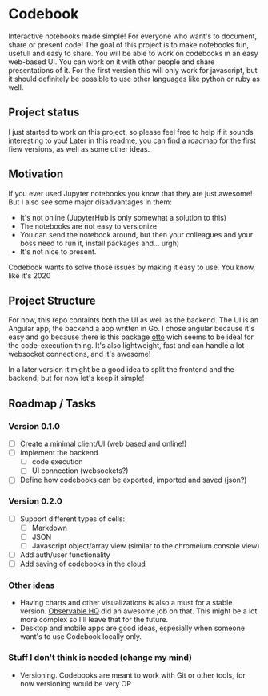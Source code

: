 # Codebook
Interactive notebooks made simple! For everyone who want's to document, share or present code!
The goal of this project is to make notebooks fun, usefull and easy to share.
You will be able to work on codebooks in an easy web-based UI. You can work on it with other people and share presentations of it.
For the first version this will only work for javascript, but it should definitely be possible to use other languages like python or ruby as well.

## Project status
I just started to work on this project, so please feel free to help if it sounds interesting to you!
Later in this readme, you can find a roadmap for the first fiew versions, as well as some other ideas.

## Motivation
If you ever used Jupyter notebooks you know that they are just awesome! But I also see some major disadvantages in them:
- It's not online (JupyterHub is only somewhat a solution to this)
- The notebooks are not easy to versionize
- You can send the notebook around, but then your colleagues and your boss need to run it, install packages and... urgh)
- It's not nice to present.

Codebook wants to solve those issues by making it easy to use. You know, like it's 2020

## Project Structure
For now, this repo containts both the UI as well as the backend. The UI is an Angular app, the backend a app written in Go.
I chose angular because it's easy and go because there is this package [otto](https://github.com/robertkrimen/otto) wich seems to be ideal for the code-execution thing.
It's also lightweight, fast and can handle a lot websocket connections, and it's awesome!

In a later version it might be a good idea to split the frontend and the backend, but for now let's keep it simple!

## Roadmap / Tasks
### Version 0.1.0
- [ ] Create a minimal client/UI (web based and online!)
- [ ] Implement the backend
  - [ ] code execution
  - [ ] UI connection (websockets?)
- [ ] Define how codebooks can be exported, imported and saved (json?)

### Version 0.2.0
- [ ] Support different types of cells:
  - [ ] Markdown
  - [ ] JSON
  - [ ] Javascript object/array view (similar to the chromeium console view)
- [ ] Add auth/user functionality
- [ ] Add saving of codebooks in the cloud

### Other ideas
- Having charts and other visualizations is also a must for a stable version. [Observable HQ](https://observablehq.com/) did an awesome job on that. This might be a lot more complex so I'll leave that for the future.
- Desktop and mobile apps are good ideas, espesially when someone want's to use Codebook locally only.

### Stuff I don't think is needed (change my mind)
- Versioning. Codebooks are meant to work with Git or other tools, for now versioning would be very OP
